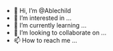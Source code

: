 - 👋 Hi, I’m @Ablechild
- 👀 I’m interested in ...
- 🌱 I’m currently learning ...
- 💞️ I’m looking to collaborate on ...
- 📫 How to reach me ...

<!---
Ablechild/Ablechild is a ✨ special ✨ repository because its `README.md` (this file) appears on your GitHub profile.
You can click the Preview link to take a look at your changes.
--->
